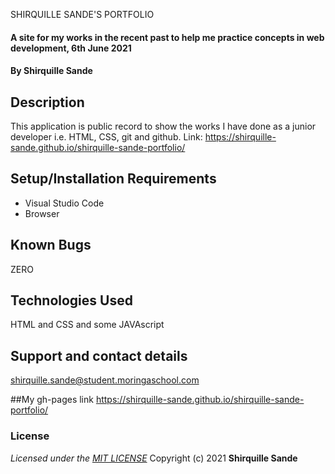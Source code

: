 SHIRQUILLE SANDE'S PORTFOLIO
#### A site for my works in the recent past to help me practice concepts in web development, 6th June 2021
#### By **Shirquille Sande**

## Description
This application is public record to show the works I have done as a junior developer i.e. HTML, CSS, git and github. Link: https://shirquille-sande.github.io/shirquille-sande-portfolio/

## Setup/Installation Requirements
* Visual Studio Code
* Browser

## Known Bugs
ZERO

## Technologies Used
HTML and CSS and some JAVAscript

## Support and contact details
shirquille.sande@student.moringaschool.com


##My gh-pages link
https://shirquille-sande.github.io/shirquille-sande-portfolio/

### License
*Licensed under the [MIT LICENSE](LICENSE.txt)*
Copyright (c) 2021 **Shirquille Sande**

